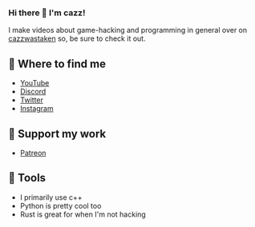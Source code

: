 ### Hi there 👋 I'm cazz!

I make videos about game-hacking and programming in general over on [cazzwastaken](https://www.youtube.com/c/cazzwastaken) so, be sure to check it out.

## 📑 Where to find me
- [YouTube](https://www.youtube.com/c/cazzwastaken)
- [Discord](https://discord.com/invite/xcZgJbAARc)
- [Twitter](https://twitter.com/cazzwastaken)
- [Instagram](https://www.instagram.com/cazzwastaken/)

## 🥰 Support my work
- [Patreon](https://www.patreon.com/cazzwastaken)

## 🤖 Tools
- I primarily use c++
- Python is pretty cool too
- Rust is great for when I'm not hacking

<!--
**cazzwastaken/cazzwastaken** is a ✨ _special_ ✨ repository because its `README.md` (this file) appears on your GitHub profile.

Here are some ideas to get you started:

- 🔭 I’m currently working on ...
- 🌱 I’m currently learning ...
- 👯 I’m looking to collaborate on ...
- 🤔 I’m looking for help with ...
- 💬 Ask me about ...
- 📫 How to reach me: ...
- 😄 Pronouns: ...
- ⚡ Fun fact: ...
-->
